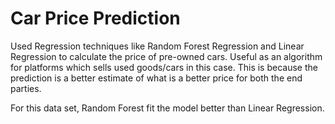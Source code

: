 # Car Price Prediction
Used Regression techniques like Random Forest Regression and Linear Regression to calculate the price of pre-owned cars. Useful as an algorithm for platforms which sells used goods/cars in this case. This is because the prediction is a better estimate of what is a better price for both the end parties.

For this data set, Random Forest fit the model better than Linear Regression.
